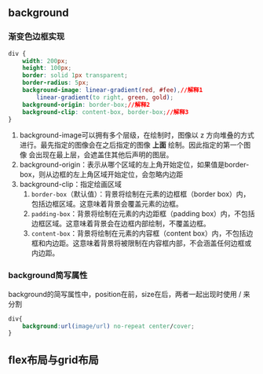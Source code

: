 ## background

### 渐变色边框实现

```css
div {
    width: 200px;
    height: 100px;
    border: solid 1px transparent;
    border-radius: 5px;
    background-image: linear-gradient(red, #fee),//解释1
        linear-gradient(to right, green, gold);
    background-origin: border-box;//解释2
    background-clip: content-box, border-box;//解释3
}
```

1. background-image可以拥有多个层级，在绘制时，图像以 z 方向堆叠的方式进行。最先指定的图像会在之后指定的图像 **上面** 绘制。因此指定的第一个图像 会出现在最上层，会遮盖住其他后声明的图层。
2. background-origin：表示从哪个区域的左上角开始定位，如果值是border-box，则从边框的左上角区域开始定位，会忽略内边距
3. background-clip：指定绘画区域
   1. `border-box`（默认值）：背景将绘制在元素的边框框（border box）内，包括边框区域。这意味着背景会覆盖元素的边框。
   2. `padding-box`：背景将绘制在元素的内边距框（padding box）内，不包括边框区域。这意味着背景会在边框内部绘制，不覆盖边框。
   3. `content-box`：背景将绘制在元素的内容框（content box）内，不包括边框和内边距。这意味着背景将被限制在内容框内部，不会涵盖任何边框或内边距。

### background简写属性

background的简写属性中，position在前，size在后，两者一起出现时使用 / 来分割

```css
div{
    background:url(image/url) no-repeat center/cover;
}
```





## flex布局与grid布局

